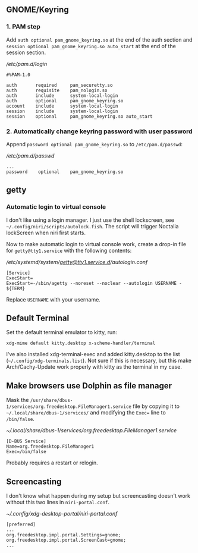 ## GNOME/Keyring

### 1. PAM step

Add `auth optional pam_gnome_keyring.so` at the end of the auth section and `session optional pam_gnome_keyring.so auto_start` at the end of the session section.

*/etc/pam.d/login*

```
#%PAM-1.0

auth       required     pam_securetty.so
auth       requisite    pam_nologin.so
auth       include      system-local-login
auth       optional     pam_gnome_keyring.so
account    include      system-local-login
session    include      system-local-login
session    optional     pam_gnome_keyring.so auto_start
```

### 2. Automatically change keyring password with user password

Append `password optional pam_gnome_keyring.so` to `/etc/pam.d/passwd`:

*/etc/pam.d/passwd*

```
...
password	optional	pam_gnome_keyring.so
```

## getty

### Automatic login to virtual console

I don't like using a login manager. I just use the shell lockscreen, see `~/.config/niri/scripts/autolock.fish`. The script will trigger Noctalia lockScreen when niri first starts.

Now to make automatic login to virtual console work, create a drop-in file for `getty@tty1.service` with the following contents:

*/etc/systemd/system/getty@tty1.service.d/autologin.conf*

```
[Service]
ExecStart=
ExecStart=-/sbin/agetty --noreset --noclear --autologin USERNAME - ${TERM}
```

Replace `USERNAME` with your username.

## Default Terminal

Set the default terminal emulator to kitty, run:

```
xdg-mime default kitty.desktop x-scheme-handler/terminal
```

I've also installed xdg-terminal-exec and added kitty.desktop to the list (`~/.config/xdg-terminals.list`). Not sure if this is necessary, but this make Arch/Cachy-Update work properly with kitty as the terminal in my case.

## Make browsers use Dolphin as file manager

Mask the `/usr/share/dbus-1/services/org.freedesktop.FileManager1.service` file by copying it to `~/.local/share/dbus-1/services/` and modifying the `Exec=` line to `/bin/false`.

*~/.local/share/dbus-1/services/org.freedesktop.FileManager1.service*

```
[D-BUS Service]
Name=org.freedesktop.FileManager1
Exec=/bin/false
```

Probably requires a restart or relogin.

## Screencasting

I don't know what happen during my setup but screencasting doesn't work without this two lines in `niri-portal.conf`.

*~/.config/xdg-desktop-portal/niri-portal.conf*
```
[preferred]
...
org.freedesktop.impl.portal.Settings=gnome;
org.freedesktop.impl.portal.ScreenCast=gnome;
...
```
